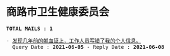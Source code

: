 # 商路市卫生健康委员会
<pre><b>TOTAL MAILS : 1</b></pre>
<pre>
- <a href="../../categories/mails/7341.md">发现几年前的献血证上，工作人员写错了我的个人信息。</a><br/>  Query Date : <b>2021-06-05</b> - Reply Date : <b>2021-06-08</b>
</pre>
